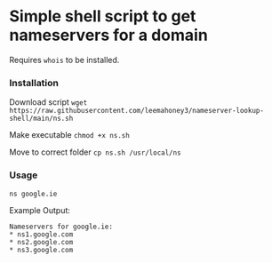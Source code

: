 # Simple shell script to get nameservers for a domain

Requires ```whois``` to be installed.

### Installation

Download script
```wget https://raw.githubusercontent.com/leemahoney3/nameserver-lookup-shell/main/ns.sh```

Make executable
```chmod +x ns.sh```

Move to correct folder
```cp ns.sh /usr/local/ns```

### Usage
```ns google.ie```

Example Output:
```
Nameservers for google.ie:
* ns1.google.com
* ns2.google.com
* ns3.google.com
```
